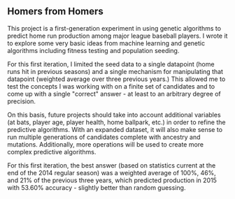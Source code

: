 ## Homers from Homers

This project is a first-generation experiment in using genetic algorithms to predict home run production among major league baseball players. I wrote it to explore some very basic ideas from machine learning and genetic algorithms including fitness testing and population seeding.

For this first iteration, I limited the seed data to a single datapoint (home runs hit in previous seasons) and a single mechanism for manipulating that datapoint (weighted average over three previous years.) This allowed me to test the concepts I was working with on a finite set of candidates and to come up with a single "correct" answer - at least to an arbitrary degree of precision.

On this basis, future projects should take into account additional variables (at bats, player age, player health, home ballpark, etc.) in order to refine the predictive algorithms. With an expanded dataset, it will also make sense to run multiple generations of candidates complete with ancestry and mutations. Additionally, more operations will be used to create more complex predictive algorithms.

For this first iteration, the best answer (based on statistics current at the end of the 2014 regular season) was a weighted average of 100%, 46%, and 21% of the previous three years, which predicted production in 2015 with 53.60% accuracy - slightly better than random guessing.
